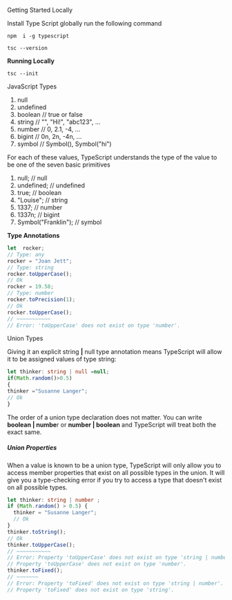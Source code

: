Getting Started Locally

Install  Type Script globally  run the following command

    npm  i -g typescript

    tsc --version

**Running Locally**

    tsc --init

JavaScript  Types

1. null
2. undefined
3. boolean // true or false
4. string // "", "Hi!", "abc123", …
5. number // 0, 2.1, -4, …
6. bigint // 0n, 2n, -4n, …
7. symbol // Symbol(), Symbol("hi")

For each of these values, TypeScript understands the type of the value to be one of the seven basic primitives

1. null; // null
2. undefined; // undefined
3. true; // boolean
4. "Louise"; // string
5. 1337; // number
6. 1337n; // bigint
7. Symbol("Franklin"); // symbol

**Type Annotations**

```typescript
let  rocker;
// Type: any
rocker = "Joan Jett";
// Type: string
rocker.toUpperCase();
// Ok
rocker = 19.58;
// Type: number
rocker.toPrecision(1);
// Ok
rocker.toUpperCase();
// ~~~~~~~~~~~
// Error: 'toUpperCase' does not exist on type 'number'.
```

Union Types

Giving it an explicit string **|** null type annotation means TypeScript will allow it to be assigned values of type string:

```typescript
let thinker: string | null =null;
if(Math.random()>0.5)
{
thinker ="Susanne Langer";
// Ok
}
```

The order of a union type declaration does not matter. You can write **boolean | numbe**r or
**number | boolean** and TypeScript will treat both the exact same.

##### Union Properties

When a value is known to be a union type, TypeScript will only allow you to access member properties that exist on all possible types in the union. It will give you a type-checking error if you try to access a type that doesn't exist on all possible types.

```typescript
let thinker: string | number ;
if (Math.random() > 0.5) {
  thinker = "Susanne Langer";
  // Ok
}
thinker.toString();
// Ok
thinker.toUpperCase();
// ~~~~~~~~~~~
// Error: Property 'toUpperCase' does not exist on type 'string | number'.
// Property 'toUpperCase' does not exist on type 'number'.
thinker.toFixed();
// ~~~~~~~
// Error: Property 'toFixed' does not exist on type 'string | number'.
// Property 'toFixed' does not exist on type 'string'.
```
